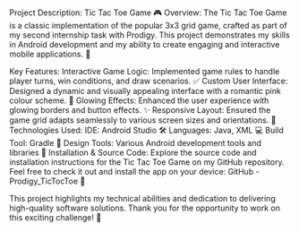 Project Description: Tic Tac Toe Game 🎮
Overview:
The Tic Tac Toe Game is a classic implementation of the popular 3x3 grid game, crafted as part of my second internship task with Prodigy. This project demonstrates my skills in Android development and my ability to create engaging and interactive mobile applications. 📱

Key Features:
Interactive Game Logic: Implemented game rules to handle player turns, win conditions, and draw scenarios. ✅
Custom User Interface: Designed a dynamic and visually appealing interface with a romantic pink colour scheme. 💖
Glowing Effects: Enhanced the user experience with glowing borders and button effects. ✨
Responsive Layout: Ensured the game grid adapts seamlessly to various screen sizes and orientations. 📐
Technologies Used:
IDE: Android Studio 🛠️
Languages: Java, XML 💻
Build Tool: Gradle 🔧
Design Tools: Various Android development tools and libraries 🎨
Installation & Source Code:
Explore the source code and installation instructions for the Tic Tac Toe Game on my GitHub repository. Feel free to check it out and install the app on your device: GitHub - Prodigy_TicTocToe 🔗

This project highlights my technical abilities and dedication to delivering high-quality software solutions. Thank you for the opportunity to work on this exciting challenge! 🙌
